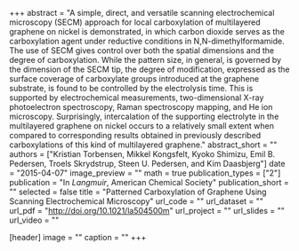 +++
abstract = "A simple, direct, and versatile scanning electrochemical microscopy (SECM) approach for local carboxylation of multilayered graphene on nickel is demonstrated, in which carbon dioxide serves as the carboxylation agent under reductive conditions in N,N-dimethylformamide. The use of SECM gives control over both the spatial dimensions and the degree of carboxylation. While the pattern size, in general, is governed by the dimension of the SECM tip, the degree of modification, expressed as the surface coverage of carboxylate groups introduced at the graphene substrate, is found to be controlled by the electrolysis time. This is supported by electrochemical measurements, two-dimensional X-ray photoelectron spectroscopy, Raman spectroscopy mapping, and He ion microscopy. Surprisingly, intercalation of the supporting electrolyte in the multilayered graphene on nickel occurs to a relatively small extent when compared to corresponding results obtained in previously described carboxylations of this kind of multilayered graphene."
abstract_short = ""
authors = ["Kristian Torbensen, Mikkel Kongsfelt, Kyoko Shimizu, Emil B. Pedersen, Troels Skrydstrup, Steen U. Pedersen, and Kim Daasbjerg"]
date = "2015-04-07"
image_preview = ""
math = true
publication_types = ["2"]
publication = "In *Langmuir*, American Chemical Society"
publication_short = ""
selected = false
title = "Patterned Carboxylation of Graphene Using Scanning Electrochemical Microscopy"
url_code = ""
url_dataset = ""
url_pdf = "http://doi.org/10.1021/la504500m"
url_project = ""
url_slides = ""
url_video = ""

[header]
image = ""
caption = ""
+++
